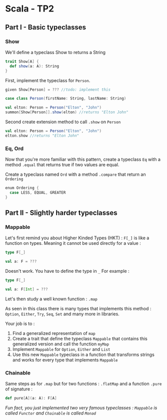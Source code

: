 # Scala - TP2

## Part I - Basic typeclasses

### Show

We'll define a typeclass Show to returns a String

```scala
trait Show[A] {
  def show(a: A): String
}
```

First, implement the typeclass for `Person`.

```scala 3
given Show[Person] = ??? //todo: implement this

case class Person(firstName: String, lastName: String)

val elton: Person = Person("Elton", "John")
summon[Show[Person]].show(elton) //returns "Elton John"
```

Second create extension method to call `.show` on `Person`

```scala
val elton: Person = Person("Elton", "John")
elton.show //returns "Elton John"
```

### Eq, Ord

Now that you're more familiar with this pattern, create a typeclass `Eq` with a method `.equal` that returns true if two values are equal.

Create a typeclass named `Ord` with a method `.compare` that return an `Ordering`
```scala 3
enum Ordering {
  case LESS, EQUAL, GREATER
}
```

## Part II - Slightly harder typeclasses

### Mappable 

Let's first remind you about Higher Kinded Types (HKT) : `F[_]` is like a function on types. 
Meaning it cannot be used directly for a value : 
```scala 3
type F[_]

val a: F = ???
```
Doesn't work. You have to define the type in `_`
For example :

```scala 3
type F[_]

val a: F[Int] = ???
```

Let's then study a well known function : `.map`

As seen in this class there is many types that implements this method : `Option`, `Either`, `Try`, `Seq`, `Set` and many more in libraries.

Your job is to :
1. Find a generalized representation of `map`
2. Create a trait that define the typeclass `Mappable` that contains this generalized version and call the function `myMap`
3. Implement `Mappable` for `Option`, `Either` and `List`
4. Use this new `Mappable` typeclass in a function that transforms strings and works for every type that implements `Mappable`

### Chainable

Same steps as for `.map` but for two functions : `.flatMap` and a function `.pure` of signature : 
```scala 3
def pure[A](a: A): F[A]
```

*Fun fact, you just implemented two very famous typeclasses : `Mappable` is called `Functor` and `Chainable` is called `Monad`*